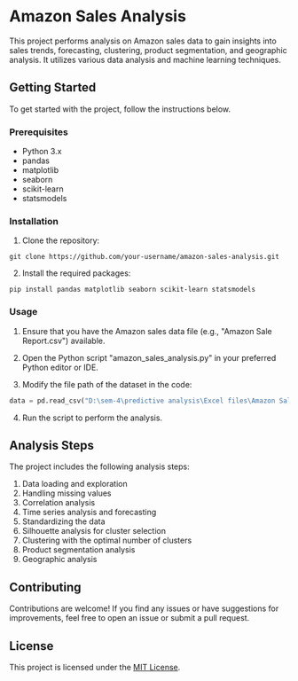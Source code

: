 # Amazon Sales Analysis

This project performs analysis on Amazon sales data to gain insights into sales trends, forecasting, clustering, product segmentation, and geographic analysis. It utilizes various data analysis and machine learning techniques.

## Getting Started

To get started with the project, follow the instructions below.

### Prerequisites

- Python 3.x
- pandas
- matplotlib
- seaborn
- scikit-learn
- statsmodels

### Installation

1. Clone the repository:

```shell
git clone https://github.com/your-username/amazon-sales-analysis.git
```

2. Install the required packages:

```shell
pip install pandas matplotlib seaborn scikit-learn statsmodels
```

### Usage

1. Ensure that you have the Amazon sales data file (e.g., "Amazon Sale Report.csv") available.

2. Open the Python script "amazon_sales_analysis.py" in your preferred Python editor or IDE.

3. Modify the file path of the dataset in the code:

```python
data = pd.read_csv("D:\sem-4\predictive analysis\Excel files\Amazon Sale Report.csv", dtype=data_types, low_memory=False)
```

4. Run the script to perform the analysis.

## Analysis Steps

The project includes the following analysis steps:

1. Data loading and exploration
2. Handling missing values
3. Correlation analysis
4. Time series analysis and forecasting
5. Standardizing the data
6. Silhouette analysis for cluster selection
7. Clustering with the optimal number of clusters
8. Product segmentation analysis
9. Geographic analysis

## Contributing

Contributions are welcome! If you find any issues or have suggestions for improvements, feel free to open an issue or submit a pull request.

## License

This project is licensed under the [MIT License](https://opensource.org/licenses/MIT).
